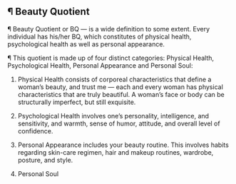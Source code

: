 ## <b>¶ Beauty Quotient</b>

¶ Beauty Quotient or BQ — is a wide definition to some extent. Every individual has his/her BQ, which constitutes of physical health, psychological health as well as personal appearance.

¶ This quotient is made up of four distinct categories: Physical Health, Psychological Health, Personal Appearance and Personal Soul:

1. Physical Health consists of corporeal characteristics that define a woman’s beauty, and trust me — each and every woman has physical characteristics that are truly beautiful. A woman’s face or body can be structurally imperfect, but still exquisite.

2. Psychological Health involves one’s personality, intelligence, and sensitivity, and warmth, sense of humor, attitude, and overall level of confidence.

3. Personal Appearance includes your beauty routine. This involves habits regarding skin-care regimen, hair and makeup routines, wardrobe, posture, and style.

4. Personal Soul
